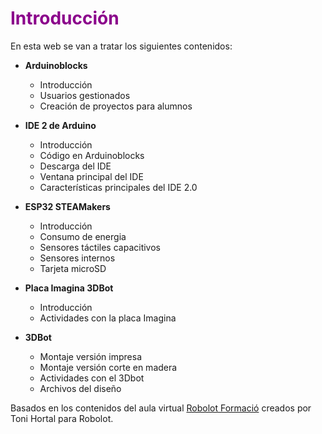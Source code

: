 # <FONT COLOR=#8B008B>Introducción</font>
En esta web se van a tratar los siguientes contenidos:

* **Arduinoblocks**
    * Introducción
    * Usuarios gestionados
    * Creación de proyectos para alumnos

* **IDE 2 de Arduino**
    * Introducción
    * Código en Arduinoblocks
    * Descarga del IDE
    * Ventana principal del IDE
    * Características principales del IDE 2.0

* **ESP32 STEAMakers**
    * Introducción
    * Consumo de energia
    * Sensores táctiles capacitivos
    * Sensores internos
    * Tarjeta microSD

* **Placa Imagina 3DBot**
    * Introducción
    * Actividades con la placa Imagina

* **3DBot**
    * Montaje versión impresa
    * Montaje versión corte en madera
    * Actividades con el 3Dbot
    * Archivos del diseño

Basados en los contenidos del aula virtual [Robolot Formació](https://www.robolot.online/) creados por Toni Hortal para Robolot.

